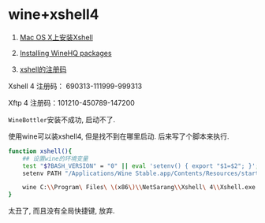 # wine+xshell4

1. [Mac OS X上安装Xshell](https://www.linuxidc.com/Linux/2015-04/116463.htm)

2. [Installing WineHQ packages](https://wiki.winehq.org/MacOS)

3. [xshell的注册码](http://www.xuebuyuan.com/2126914.html)

Xshell 4 注册码： 690313-111999-999313

Xftp 4 注册码：101210-450789-147200

`WineBottler`安装不成功, 启动不了.

使用wine可以装xshell4, 但是找不到在哪里启动. 后来写了个脚本来执行.

```bash
function xshell(){
    ## 设置wine的环境变量
    test "$?BASH_VERSION" = "0" || eval 'setenv() { export "$1=$2"; }';
    setenv PATH "/Applications/Wine Stable.app/Contents/Resources/start/bin:/Applications/Wine Stable.app/Contents/Resources/wine/bin:$PATH";

    wine C:\\Program\ Files\ \(x86\)\\NetSarang\\Xshell\ 4\\Xshell.exe
}
```

太丑了, 而且没有全局快捷键, 放弃.